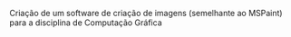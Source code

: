Criação de um software de criação de imagens (semelhante ao MSPaint) para a disciplina de Computação Gráfica
